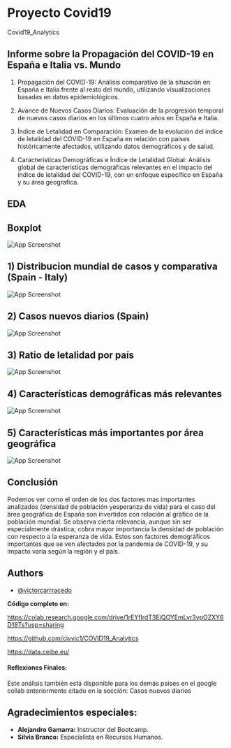 
# Proyecto Covid19

Covid19_Analytics




## Informe  sobre la Propagación del COVID-19 en España e Italia vs. Mundo

1) Propagación del COVID-19: Análisis comparativo de la situación en España e Italia frente al resto del mundo, utilizando visualizaciones basadas en datos epidemiológicos.

2) Avance de Nuevos Casos Diarios: Evaluación de la progresión temporal de nuevos casos diarios en los últimos cuatro años en España e Italia.

3) Índice de Letalidad en Comparación: Examen de la evolución del índice de letalidad del COVID-19 en España  en relación con países históricamente afectados, utilizando datos demográficos y de salud.

4) Características Demográficas e Índice de Letalidad Global: Análisis global de características demográficas relevantes en el impacto del índice de letalidad del COVID-19, con un enfoque específico en España y su área geografica.
## EDA

## Boxplot

![App Screenshot](https://ceibe.eu/bootcamp/boxplot.jpg)


##  1) Distribucion mundial de casos y comparativa (Spain - Italy)
![App Screenshot](https://ceibe.eu/bootcamp/donuts.jpg)
## 2) Casos nuevos diarios (Spain)
![App Screenshot](https://ceibe.eu/bootcamp/casos.jpg)
## 3) Ratio de letalidad por país
![App Screenshot](https://ceibe.eu/bootcamp/letalidad.jpg)
## 4) Características demográficas más relevantes
![App Screenshot](https://ceibe.eu/bootcamp/mundial.jpg)
## 5) Características más importantes por área geográfica
![App Screenshot](https://ceibe.eu/bootcamp/subregion.jpg)
## Conclusión
Podemos ver como el orden de los dos factores mas importantes analizados (densidad de población yesperanza de vida) para el caso del área geográfica de España son invertidos con relación al gráfico de la población mundial. Se observa cierta relevancia, aunque sin ser especialmente drástica; cobra mayor importancia la densidad de población con respecto a la esperanza de vida. Estos son factores demográficos importantes que se ven afectados por la pandemia de COVID-19, y su impacto varia según la región y el país.
## Authors

- [@victorcarrracedo](https://data.ceibe.eu)

**Código completo en:**

<https://colab.research.google.com/drive/1rEYfIrdT3EiQOYEmLvr3ypOZXY6D18Ts?usp=sharing>

<https://github.com/civvic1/COVID19_Analytics>

<https://data.ceibe.eu/>

#### Reflexiones Finales:

Este análisis también está disponible para los demás paises
en el google collab anteriormente citado en la sección: Casos nuevos diarios

## Agradecimientos especiales:

- **Alejandro Gamarra:** Instructor del Bootcamp.
- **Silvia Branco:** Especialista en Recursos Humanos.
